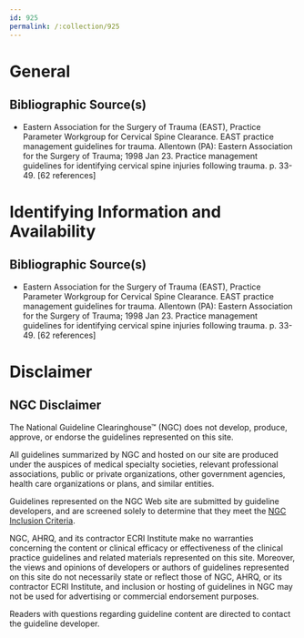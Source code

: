 ```yaml
---
id: 925
permalink: /:collection/925
---
```


# General

## Bibliographic Source(s)

- Eastern Association for the Surgery of Trauma (EAST), Practice Parameter Workgroup for Cervical Spine Clearance. EAST practice management guidelines for trauma. Allentown (PA): Eastern Association for the Surgery of Trauma; 1998 Jan 23. Practice management guidelines for identifying cervical spine injuries following trauma. p. 33-49. [62 references]

# Identifying Information and Availability

## Bibliographic Source(s)

- Eastern Association for the Surgery of Trauma (EAST), Practice Parameter Workgroup for Cervical Spine Clearance. EAST practice management guidelines for trauma. Allentown (PA): Eastern Association for the Surgery of Trauma; 1998 Jan 23. Practice management guidelines for identifying cervical spine injuries following trauma. p. 33-49. [62 references]

# Disclaimer

## NGC Disclaimer

The National Guideline Clearinghouse™ (NGC) does not develop, produce, approve, or endorse the guidelines represented on this site.

All guidelines summarized by NGC and hosted on our site are produced under the auspices of medical specialty societies, relevant professional associations, public or private organizations, other government agencies, health care organizations or plans, and similar entities.

Guidelines represented on the NGC Web site are submitted by guideline developers, and are screened solely to determine that they meet the [NGC Inclusion Criteria](/help-and-about/summaries/inclusion-criteria).

NGC, AHRQ, and its contractor ECRI Institute make no warranties concerning the content or clinical efficacy or effectiveness of the clinical practice guidelines and related materials represented on this site. Moreover, the views and opinions of developers or authors of guidelines represented on this site do not necessarily state or reflect those of NGC, AHRQ, or its contractor ECRI Institute, and inclusion or hosting of guidelines in NGC may not be used for advertising or commercial endorsement purposes.

Readers with questions regarding guideline content are directed to contact the guideline developer.

